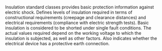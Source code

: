 Insulation standard classes provides basic protection information against electric shock. Defines levels of insulation required in terms of constructional requirements (creepage and clearance distances) and electrical requirements (compliance with electric strength tests). Basic insulation is considered to be shorted under single fault conditions. The actual values required depend on the working voltage to which the insulation is subjected, as well as other factors. Also indicates whether the electrical device has a protective earth connection.
